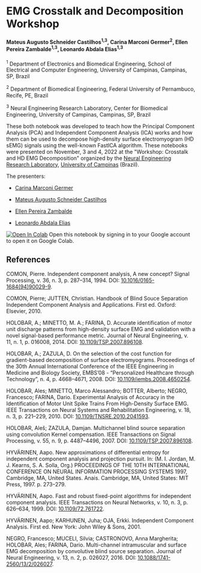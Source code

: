 # EMG Crosstalk and Decomposition Workshop

#### Mateus Augusto Schneider Castilhos<sup>1,3</sup>, Carina Marconi Germer<sup>2</sup>, Ellen Pereira Zambalde<sup>1,3</sup>, Leonardo Abdala Elias<sup>1,3</sup>

<sup>1</sup> Department of Electronics and Biomedical Engineering, School of Electrical and Computer Engineering, University of Campinas, Campinas, SP, Brazil

<sup>2</sup> Department of Biomedical Engineering, Federal University of Pernambuco, Recife, PE, Brazil

<sup>3</sup> Neural Engineering Research Laboratory, Center for Biomedical Engineering, University of Campinas, Campinas, SP, Brazil

These both notebook was developed to teach how the Principal Component Analysis (PCA) and Independent Component Analysis (ICA) works and how them can be used to decompose high-density surface electromyogram (HD sEMG) signals using the well-known FastICA algorithm. These notebooks were presented on November, 3 and 4, 2022 at the "Workshop: Crosstalk and HD EMG Decomposition" organized by the [Neural Engineering Research Laboratory](http://www.fee.unicamp.br/deb/leoelias/ner-lab?language=en), [University of Campinas](http://www.unicamp.br/unicamp/english) (Brazil).

The presenters:

- [Carina Marconi Germer](http://lattes.cnpq.br/8205284377032041)

- [Mateus Augusto Schneider Castilhos](http://lattes.cnpq.br/0955125190662270)

- [Ellen Pereira Zambalde](http://lattes.cnpq.br/0063193464498205)

- [Leonardo Abdala Elias](http://lattes.cnpq.br/5429275286295501)

[![Open In Colab](https://colab.research.google.com/assets/colab-badge.svg)](https://colab.research.google.com/github/MateusASchneiderCastilhos/EMG_Crosstalk_Decomposition_Workshop/blob/main/EMG_Crosstalk_Decomposition_Workshop.ipynb) Open this notebook by signing in to your Google account to open it on Google Colab.

## References

COMON, Pierre. Independent component analysis, A new concept? Signal Processing, v. 36, n. 3, p. 287–314, 1994. DOI: [10.1016/0165-1684(94)90029-9](https://doi.org/10.1016/0165-1684(94)90029-9).

COMON, Pierre; JUTTEN, Christian. Handbook of Blind Souce Separation Independent Component Analysis and Applications. First ed. Oxford: Elsevier, 2010.

HOLOBAR, A.; MINETTO, M. A.; FARINA, D. Accurate identification of motor unit discharge patterns from high-density surface EMG and validation with a novel signal-based performance metric. Journal of Neural Engineering, v. 11, n. 1, p. 016008, 2014. DOI: [10.1109/TSP.2007.896108](https://doi.org/10.1109/TSP.2007.896108).

HOLOBAR, A.; ZAZULA, D. On the selection of the cost function for gradient-based decomposition of surface electromyograms. Proceedings of the 30th Annual International Conference of the IEEE Engineering in Medicine and Biology Society, EMBS’08 - “Personalized Healthcare through Technology”, n. 4, p. 4668–4671, 2008. DOI: [10.1109/iembs.2008.4650254](https://doi.org/10.1109/iembs.2008.4650254).

HOLOBAR, Ales; MINETTO, Marco Alessandro; BOTTER, Alberto; NEGRO, Francesco; FARINA, Dario. Experimental Analysis of Accuracy in the Identification of Motor Unit Spike Trains From High-Density Surface EMG. IEEE Transactions on Neural Systems and Rehabilitation Engineering, v. 18, n. 3, p. 221–229, 2010. DOI: [10.1109/TNSRE.2010.2041593](https://doi.org/10.1109/TNSRE.2010.2041593).

HOLOBAR, Aleš; ZAZULA, Damjan. Multichannel blind source separation using convolution Kernel compensation. IEEE Transactions on Signal Processing, v. 55, n. 9, p. 4487–4496, 2007. DOI: [10.1109/TSP.2007.896108](https://doi.org/10.1109/TSP.2007.896108).

HYVÄRINEN, Aapo. New approximations of differential entropy for independent component analysis and projection pursuit. In:  (M. I. Jordan, M. J. Kearns, S. A. Solla, Org.) PROCEEDINGS OF THE 10TH INTERNATIONAL CONFERENCE ON NEURAL INFORMATION PROCESSING SYSTEMS 1997, Cambridge, MA, United States. Anais. Cambridge, MA, United States: MIT Press, 1997. p. 273–279.

HYVÄRINEN, Aapo. Fast and robust fixed-point algorithms for independent component analysis. IEEE Transactions on Neural Networks, v. 10, n. 3, p. 626–634, 1999. DOI: [10.1109/72.761722](https://doi.org/10.1109/72.761722).

HYVÄRINEN, Aapo; KARHUNEN, Juha; OJA, Erkki. Independent Component Analysis. First ed. New York: John Wiley & Sons, 2001. 

NEGRO, Francesco; MUCELI, Silvia; CASTRONOVO, Anna Margherita; HOLOBAR, Ales; FARINA, Dario. Multi-channel intramuscular and surface EMG decomposition by convolutive blind source separation. Journal of Neural Engineering, v. 13, n. 2, p. 026027, 2016. DOI: [10.1088/1741-2560/13/2/026027](https://doi.org/10.1088/1741-2560/13/2/026027).
